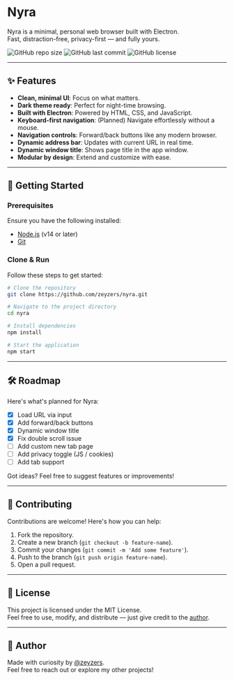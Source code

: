 # Nyra

Nyra is a minimal, personal web browser built with Electron.  
Fast, distraction-free, privacy-first — and fully yours.

![GitHub repo size](https://img.shields.io/github/repo-size/zeyzers/nyra?style=flat-square)
![GitHub last commit](https://img.shields.io/github/last-commit/zeyzers/nyra?style=flat-square)
![GitHub license](https://img.shields.io/github/license/zeyzers/nyra?style=flat-square)

---

## ✨ Features

- **Clean, minimal UI**: Focus on what matters.
- **Dark theme ready**: Perfect for night-time browsing.
- **Built with Electron**: Powered by HTML, CSS, and JavaScript.
- **Keyboard-first navigation**: (Planned) Navigate effortlessly without a mouse.
- **Navigation controls**: Forward/back buttons like any modern browser.
- **Dynamic address bar**: Updates with current URL in real time.
- **Dynamic window title**: Shows page title in the app window.
- **Modular by design**: Extend and customize with ease.

---

## 🚀 Getting Started

### Prerequisites

Ensure you have the following installed:
- [Node.js](https://nodejs.org/) (v14 or later)
- [Git](https://git-scm.com/)

### Clone & Run

Follow these steps to get started:

```bash
# Clone the repository
git clone https://github.com/zeyzers/nyra.git

# Navigate to the project directory
cd nyra

# Install dependencies
npm install

# Start the application
npm start
```

---

## 🛠️ Roadmap

Here's what's planned for Nyra:

- [x] Load URL via input
- [x] Add forward/back buttons
- [x] Dynamic window title
- [x] Fix double scroll issue
- [ ] Add custom new tab page
- [ ] Add privacy toggle (JS / cookies)
- [ ] Add tab support

Got ideas? Feel free to suggest features or improvements!

---

## 🤝 Contributing

Contributions are welcome! Here's how you can help:

1. Fork the repository.
2. Create a new branch (`git checkout -b feature-name`).
3. Commit your changes (`git commit -m 'Add some feature'`).
4. Push to the branch (`git push origin feature-name`).
5. Open a pull request.

---

## 📜 License

This project is licensed under the MIT License.  
Feel free to use, modify, and distribute — just give credit to the [author](https://github.com/zeyzers).

---

## 👤 Author

Made with curiosity by [@zeyzers](https://github.com/zeyzers).  
Feel free to reach out or explore my other projects!
